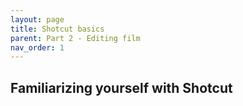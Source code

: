 ```yaml
---
layout: page
title: Shotcut basics
parent: Part 2 - Editing film
nav_order: 1
---
```

## Familiarizing yourself with Shotcut

